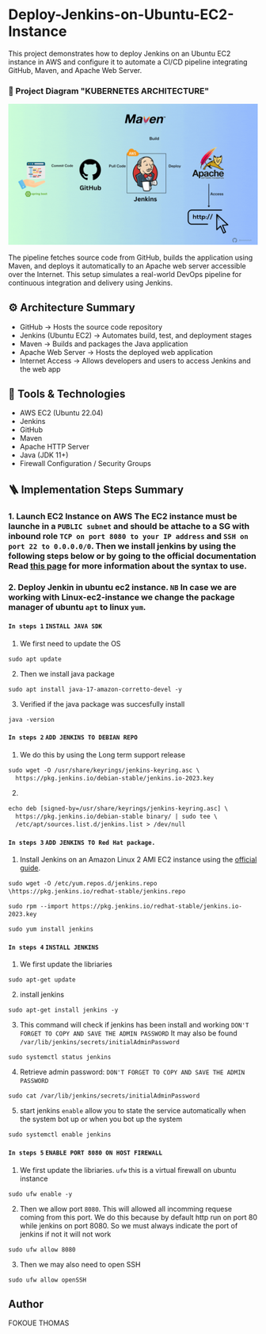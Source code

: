 # Deploy-Jenkins-on-Ubuntu-EC2-Instance
This project demonstrates how to deploy Jenkins on an Ubuntu EC2 instance in AWS and configure it to automate a CI/CD pipeline integrating GitHub, Maven, and Apache Web Server.

### 📸 Project Diagram "KUBERNETES ARCHITECTURE" 
![Alt text](images/jenkins-architecture.gif)

The pipeline fetches source code from GitHub, builds the application using Maven, and deploys it automatically to an Apache web server accessible over the Internet. This setup simulates a real-world DevOps pipeline for continuous integration and delivery using Jenkins.


## ⚙️ Architecture Summary

- GitHub → Hosts the source code repository
- Jenkins (Ubuntu EC2) → Automates build, test, and deployment stages
- Maven → Builds and packages the Java application
- Apache Web Server → Hosts the deployed web application
- Internet Access → Allows developers and users to access Jenkins and the web app

## 🧩 Tools & Technologies

- AWS EC2 (Ubuntu 22.04)
- Jenkins
- GitHub
- Maven
- Apache HTTP Server
- Java (JDK 11+)
- Firewall Configuration / Security Groups

## 🪜 Implementation Steps Summary
### 1. Launch EC2 Instance on AWS The EC2 instance must be launche in a `PUBLIC subnet` and should be attache to a SG with inbound role `TCP on port 8080 to your IP address` and `SSH on port 22 to 0.0.0.0/0`. Then we install jenkins by using the following steps below or by going to the official documentation Read [this page](https://www.jenkins.io/doc/book/installing/linux/#debianubuntu) for more information about the syntax to use.


### 2. Deploy Jenkin in ubuntu ec2 instance. `NB` In case we are working with Linux-ec2-instance we change the package manager of ubuntu `apt` to linux `yum`.
#### `In steps 1` `INSTALL JAVA SDK` 
1. We first need to update the OS
```
sudo apt update

```
2. Then we install java package 
```
sudo apt install java-17-amazon-corretto-devel -y

```
3. Verified if the java package was succesfully install 
```
java -version

```
#### `In steps 2`  `ADD JENKINS TO DEBIAN REPO`
1. We do this by using the Long term support release 
```
sudo wget -O /usr/share/keyrings/jenkins-keyring.asc \
  https://pkg.jenkins.io/debian-stable/jenkins.io-2023.key

```
2. 
```
echo deb [signed-by=/usr/share/keyrings/jenkins-keyring.asc] \
  https://pkg.jenkins.io/debian-stable binary/ | sudo tee \
  /etc/apt/sources.list.d/jenkins.list > /dev/null

```
#### `In steps 3`  `ADD JENKINS TO Red Hat package.`
1. Install Jenkins on an Amazon Linux 2 AMI EC2 instance using the [official guide](https://www.jenkins.io/doc/book/installing/linux/#red-hat-centos).
```
sudo wget -O /etc/yum.repos.d/jenkins.repo \https://pkg.jenkins.io/redhat-stable/jenkins.repo
```
```
sudo rpm --import https://pkg.jenkins.io/redhat-stable/jenkins.io-2023.key
```
```
sudo yum install jenkins
```
#### `In steps 4` `INSTALL JENKINS`
1. We first update the libriaries 
```
sudo apt-get update

```
2. install jenkins  
```
sudo apt-get install jenkins -y

```
3. This command will check if jenkins has been install and working `DON'T FORGET TO COPY AND SAVE THE ADMIN PASSWORD` It may also be found  `/var/lib/jenkins/secrets/initialAdminPassword`
```
sudo systemctl status jenkins

```
4. Retrieve admin password: `DON'T FORGET TO COPY AND SAVE THE ADMIN PASSWORD`
```
sudo cat /var/lib/jenkins/secrets/initialAdminPassword

```
5. start jenkins `enable` allow you to state the service automatically when the system bot up or when you bot up the system 
```
sudo systemctl enable jenkins

```

#### `In steps 5` `ENABLE PORT 8080 ON HOST FIREWALL`
1. We first update the libriaries. `ufw` this is a virtual firewall on ubuntu instance 
```
sudo ufw enable -y

```
2. Then we allow port `8080`. This will allowed all incomming requese coming from this port. We do this because by default http run on port 80 while jenkins on port 8080. So we must always indicate the port of jenkins if not it will not work   
```
sudo ufw allow 8080

```
3. Then we may also need to open SSH   
```
sudo ufw allow openSSH

```



## Author
FOKOUE THOMAS 